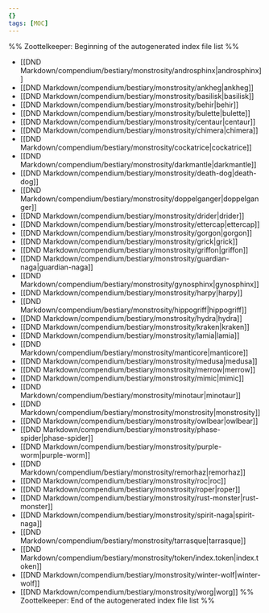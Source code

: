 ```yaml
---
{}
tags: [MOC]
---
```

%% Zoottelkeeper: Beginning of the autogenerated index file list  %%
-  [[DND Markdown/compendium/bestiary/monstrosity/androsphinx|androsphinx]]
-  [[DND Markdown/compendium/bestiary/monstrosity/ankheg|ankheg]]
-  [[DND Markdown/compendium/bestiary/monstrosity/basilisk|basilisk]]
-  [[DND Markdown/compendium/bestiary/monstrosity/behir|behir]]
-  [[DND Markdown/compendium/bestiary/monstrosity/bulette|bulette]]
-  [[DND Markdown/compendium/bestiary/monstrosity/centaur|centaur]]
-  [[DND Markdown/compendium/bestiary/monstrosity/chimera|chimera]]
-  [[DND Markdown/compendium/bestiary/monstrosity/cockatrice|cockatrice]]
-  [[DND Markdown/compendium/bestiary/monstrosity/darkmantle|darkmantle]]
-  [[DND Markdown/compendium/bestiary/monstrosity/death-dog|death-dog]]
-  [[DND Markdown/compendium/bestiary/monstrosity/doppelganger|doppelganger]]
-  [[DND Markdown/compendium/bestiary/monstrosity/drider|drider]]
-  [[DND Markdown/compendium/bestiary/monstrosity/ettercap|ettercap]]
-  [[DND Markdown/compendium/bestiary/monstrosity/gorgon|gorgon]]
-  [[DND Markdown/compendium/bestiary/monstrosity/grick|grick]]
-  [[DND Markdown/compendium/bestiary/monstrosity/griffon|griffon]]
-  [[DND Markdown/compendium/bestiary/monstrosity/guardian-naga|guardian-naga]]
-  [[DND Markdown/compendium/bestiary/monstrosity/gynosphinx|gynosphinx]]
-  [[DND Markdown/compendium/bestiary/monstrosity/harpy|harpy]]
-  [[DND Markdown/compendium/bestiary/monstrosity/hippogriff|hippogriff]]
-  [[DND Markdown/compendium/bestiary/monstrosity/hydra|hydra]]
-  [[DND Markdown/compendium/bestiary/monstrosity/kraken|kraken]]
-  [[DND Markdown/compendium/bestiary/monstrosity/lamia|lamia]]
-  [[DND Markdown/compendium/bestiary/monstrosity/manticore|manticore]]
-  [[DND Markdown/compendium/bestiary/monstrosity/medusa|medusa]]
-  [[DND Markdown/compendium/bestiary/monstrosity/merrow|merrow]]
-  [[DND Markdown/compendium/bestiary/monstrosity/mimic|mimic]]
-  [[DND Markdown/compendium/bestiary/monstrosity/minotaur|minotaur]]
-  [[DND Markdown/compendium/bestiary/monstrosity/monstrosity|monstrosity]]
-  [[DND Markdown/compendium/bestiary/monstrosity/owlbear|owlbear]]
-  [[DND Markdown/compendium/bestiary/monstrosity/phase-spider|phase-spider]]
-  [[DND Markdown/compendium/bestiary/monstrosity/purple-worm|purple-worm]]
-  [[DND Markdown/compendium/bestiary/monstrosity/remorhaz|remorhaz]]
-  [[DND Markdown/compendium/bestiary/monstrosity/roc|roc]]
-  [[DND Markdown/compendium/bestiary/monstrosity/roper|roper]]
-  [[DND Markdown/compendium/bestiary/monstrosity/rust-monster|rust-monster]]
-  [[DND Markdown/compendium/bestiary/monstrosity/spirit-naga|spirit-naga]]
-  [[DND Markdown/compendium/bestiary/monstrosity/tarrasque|tarrasque]]
-  [[DND Markdown/compendium/bestiary/monstrosity/token/index.token|index.token]]
-  [[DND Markdown/compendium/bestiary/monstrosity/winter-wolf|winter-wolf]]
-  [[DND Markdown/compendium/bestiary/monstrosity/worg|worg]]
%% Zoottelkeeper: End of the autogenerated index file list  %%
